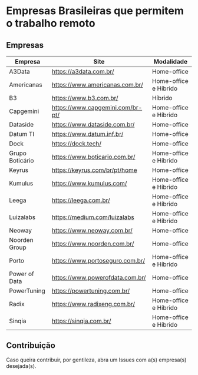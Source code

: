 # Empresas Brasileiras que permitem o trabalho remoto


## Empresas




| Empresa         | Site                              | Modalidade            | 
| -------         | ---                               | ---                   |
| A3Data          | https://a3data.com.br/            | Home-office           |
| Americanas      | https://www.americanas.com.br/    | Home-office e Híbrido |
| B3              | https://www.b3.com.br/            | Híbrido               |
| Capgemini       | https://www.capgemini.com/br-pt/  | Home-office e Híbrido |
| Dataside        | https://www.dataside.com.br/      | Home-office           |
| Datum TI        | https://www.datum.inf.br/         | Home-office           |
| Dock            | https://dock.tech/                | Home-office           |
| Grupo Boticário | https://www.boticario.com.br/     | Home-office e Híbrido |
| Keyrus          | https://keyrus.com/br/pt/home     | Home-office           |
| Kumulus         | https://www.kumulus.com/          | Home-office e Híbrido |
| Leega           | https://leega.com.br/             | Home-office e Híbrido |
| Luizalabs       | https://medium.com/luizalabs      | Home-office e Híbrido | 
| Neoway          | https://www.neoway.com.br/        | Home-office           |
| Noorden Group   | https://www.noorden.com.br/       | Home-office           |
| Porto           | https://www.portoseguro.com.br/   | Home-office e Híbrido |
| Power of Data   | https://www.powerofdata.com.br/   | Home-office           |
| PowerTuning     | https://powertuning.com.br/       | Home-office           |
| Radix           | https://www.radixeng.com.br/      | Home-office e Híbrido |
| Sinqia          | https://sinqia.com.br/            | Home-office e Híbrido |



## Contribuição

Caso queira contribuir, por gentileza, abra um Issues com a(s) empresa(s) desejada(s).
